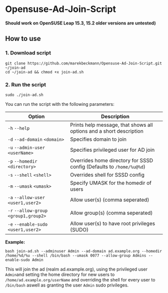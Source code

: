 # Opensuse-Ad-Join-Script

**Should work on OpenSUSE Leap 15.3, 15.2 older versions are untested)**

## How to use

### 1. Download script

```
git clone https://github.com/marekbeckmann/Opensuse-Ad-Join-Script.git ~/join-ad
cd ~/join-ad && chmod +x join-ad.sh
```
### 2. Run the script

```
sudo ./join-ad.sh
```

You can run the script with the following parameters: 


| Option                                 | Description                                                          |
| -------------------------------------- | -------------------------------------------------------------------- |
| `-h` `--help`                          | Prints help message, that shows all options and a short description  |
| `-d` `--ad-domain` `<domain>`          | Specifies domain to join                                             |
| `-u` `--admin-user` `<userName>`       | Specifies privileged user for AD join                                |
| `-p` `--homedir` `<directory>`         | Overrides home directory for SSSD config (Defaults to `/home/%u@%d`) |
| `-s` `--shell` `<shell>`               | Overrides shell for SSSD config                                      |
| `-m` `--umask` `<umask>`               | Specify UMASK for the homedir of users                               |
| `-a` `--allow-user` `<user1,user2>`    | Allow user(s) (comma seperated)                                      |
| `-r` `--allow-group` `<group1,group2>` | Allow group(s) (comma seperated)                                     |
| `-e` `--enable-sudo` `<user1,user2>`   | Allow user(s) to have root privileges (SUDO)                         |


**Example:**
```
bash join-ad.sh --adminuser Admin --ad-domain ad.example.org --homedir /home/%d/%u --shell /bin/bash --umask 0077 --allow-group Admins --enable-sudo Admin
```
This will join the ad (realm ad.example.org), using the privileged user `Admin`and setting the home directory for new users to `/home/ad.example.org/userName` and overriding the shell for every user to `/bin/bash` aswell as granting the user `Admin`  sudo privileges.